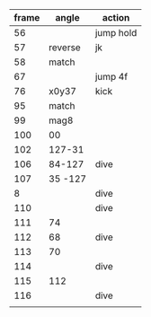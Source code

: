 | frame | angle   | action    |
| ----- | ------- | --------- |
| 56    |         | jump hold |
| 57    | reverse | jk        |
| 58    | match   |           |
| 67    |         | jump 4f   |
| 76    | x0y37   | kick      |
| 95    | match   |           |
| 99    | mag8    |           |
| 100   | 00      |           |
| 102   | 127-31  |           |
| 106   | 84-127  | dive      |
| 107   | 35 -127 |           |
| 8     |         | dive      |
| 110   |         | dive      |
| 111   | 74      |           |
| 112   | 68      | dive      |
| 113   | 70      |           |
| 114   |         | dive      |
| 115   | 112     |           |
| 116   |         | dive      |
|       |         |           |
